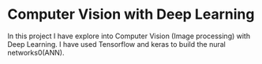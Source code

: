 # Computer Vision with Deep Learning
In this project I have explore into Computer Vision (Image processing) with Deep Learning.
I have used Tensorflow and keras to build the nural networks0(ANN).
